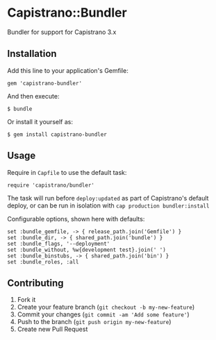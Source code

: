 # Capistrano::Bundler

Bundler for support for Capistrano 3.x

## Installation

Add this line to your application's Gemfile:

    gem 'capistrano-bundler'

And then execute:

    $ bundle

Or install it yourself as:

    $ gem install capistrano-bundler

## Usage

Require in `Capfile` to use the default task:

    require 'capistrano/bundler'

The task will run before `deploy:updated` as part of Capistrano's default deploy,
or can be run in isolation with `cap production bundler:install`

Configurable options, shown here with defaults:

    set :bundle_gemfile, -> { release_path.join('Gemfile') }
    set :bundle_dir, -> { shared_path.join('bundle') }
    set :bundle_flags, '--deployment'
    set :bundle_without, %w{development test}.join(' ')
    set :bundle_binstubs, -> { shared_path.join('bin') }
    set :bundle_roles, :all

## Contributing

1. Fork it
2. Create your feature branch (`git checkout -b my-new-feature`)
3. Commit your changes (`git commit -am 'Add some feature'`)
4. Push to the branch (`git push origin my-new-feature`)
5. Create new Pull Request
